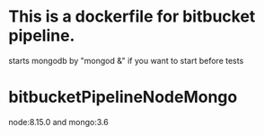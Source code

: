 # This is a dockerfile for bitbucket pipeline.
starts mongodb by "mongod &" if you want to start before tests

# bitbucketPipelineNodeMongo
node:8.15.0 and mongo:3.6
